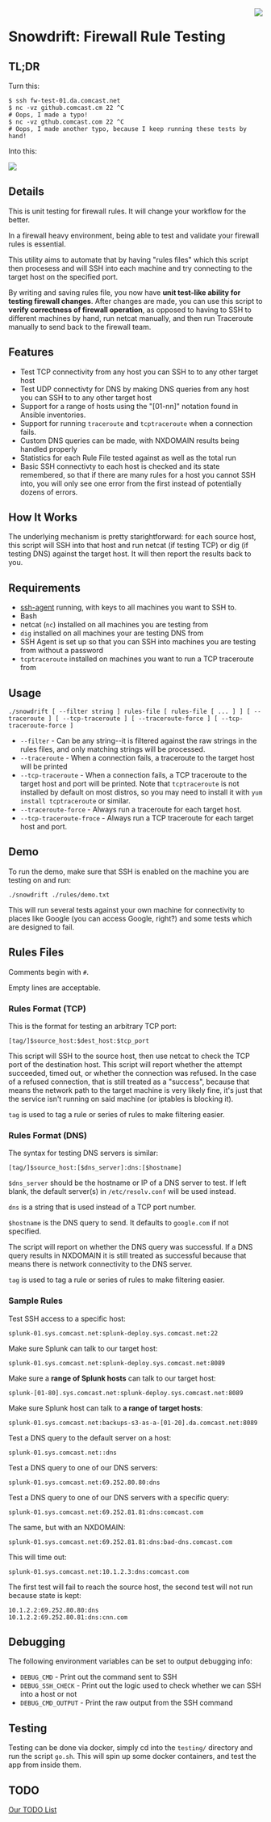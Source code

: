<img src="./img/snowdrift.png" align="right" />

# Snowdrift: Firewall Rule Testing


## TL;DR

Turn this:

```
$ ssh fw-test-01.da.comcast.net
$ nc -vz github.comcast.cm 22 ^C
# Oops, I made a typo!
$ nc -vz gthub.comcast.com 22 ^C
# Oops, I made another typo, because I keep running these tests by hand!
```

Into this:

<img src="./img/snowdrift-sample-run.png" />

## Details

This is unit testing for firewall rules. It will change your workflow for the better.

In a firewall heavy environment, being able to test and validate your firewall rules is essential.  

This utility aims to automate that by having "rules files" which this script then procesess
and will SSH into each machine and try connecting to the target host on the specified port.

By writing and saving rules file, you now have **unit test-like ability for testing firewall changes**. 
After changes are made, you can use this script to **verify correctness of firewall operation**, as opposed
to having to SSH to different machines by hand, run netcat manually, and then run Traceroute manually
to send back to the firewall team.


## Features

- Test TCP connectivity from any host you can SSH to to any other target host
- Test UDP connectivty for DNS by making DNS queries from any host you can SSH to to any other target host
- Support for a range of hosts using the "[01-nn]" notation found in Ansible inventories.
- Support for running `traceroute` and `tcptraceroute` when a connection fails.
- Custom DNS queries can be made, with NXDOMAIN results being handled properly
- Statistics for each Rule File tested against as well as the total run
- Basic SSH connectivty to each host is checked and its state remembered, so that if there are many rules for a host you cannot SSH into, you will only see one error from the first instead of potentially dozens of errors.


## How It Works

The underlying mechanism is pretty starightforward: for each source host, this script will
SSH into that host and run netcat (if testing TCP) or dig (if testing DNS) against the
target host.  It will then report the results back to you.


## Requirements

- <a href="https://developer.github.com/v3/guides/using-ssh-agent-forwarding/">ssh-agent</a> running, with keys to all machines you want to SSH to.
- Bash
- netcat (`nc`) installed on all machines you are testing from
- `dig` installed on all machines your are testing DNS from
- SSH Agent is set up so that you can SSH into machines you are testing from without a password
- `tcptraceroute` installed on machines you want to run a TCP traceroute from


## Usage

`./snowdrift [ --filter string ] rules-file [ rules-file [ ... ] ] [ --traceroute ] [ --tcp-traceroute ] [ --traceroute-force ] [ --tcp-traceroute-force ]`

- `--filter` - Can be any string--it is filtered against the raw strings in the rules files, and only matching strings will be processed.
- `--traceroute` - When a connection fails, a traceroute to the target host will be printed
- `--tcp-traceroute` - When a connection fails, a TCP traceroute to the target host and port will be printed. Note that `tcptraceroute` is not installed by default on most distros, so you may need to install it with `yum install tcptraceroute` or similar.
- `--traceroute-force` - Always run a traceroute for each target host.
- `--tcp-traceroute-froce` - Always run a TCP traceroute for each target host and port.


## Demo

To run the demo, make sure that SSH is enabled on the machine you are testing on
and run:

`./snowdrift ./rules/demo.txt`

This will run several tests against your own machine for connectivity to 
places like Google (you can access Google, right?) and some tests which
are designed to fail.


## Rules Files

Comments begin with `#`.

Empty lines are acceptable.


### Rules Format (TCP)

This is the format for testing an arbitrary TCP port:

`[tag/]$source_host:$dest_host:$tcp_port`

This script will SSH to the source host, then use netcat to check the TCP port of the destination host.
This script will report whether the attempt succeeded, timed out, or whether the connection 
was refused.  In the case of a refused connection, that is still treated as a "success", because
that means the network path to the target machine is very likely fine, it's just that the
service isn't running on said machine (or iptables is blocking it).

`tag` is used to tag a rule or series of rules to make filtering easier.


### Rules Format (DNS)

The syntax for testing DNS servers is similar:

`[tag/]$source_host:[$dns_server]:dns:[$hostname]`

`$dns_server` should be the hostname or IP of a DNS server to test.  If left blank, the
default server(s) in `/etc/resolv.conf` will be used instead. 

`dns` is a string that is used instead of a TCP port number.

`$hostname` is the DNS query to send.  It defaults to `google.com` if not specified.

The script will report on whether the DNS query was successful.  If a DNS query results in NXDOMAIN
it is still treated as successful because that means there is network connectivity to the DNS server.

`tag` is used to tag a rule or series of rules to make filtering easier.


### Sample Rules

Test SSH access to a specific host:

```
splunk-01.sys.comcast.net:splunk-deploy.sys.comcast.net:22
```

Make sure Splunk can talk to our target host:

```
splunk-01.sys.comcast.net:splunk-deploy.sys.comcast.net:8089
```

Make sure a **range of Splunk hosts** can talk to our target host:

```
splunk-[01-80].sys.comcast.net:splunk-deploy.sys.comcast.net:8089
```

Make sure Splunk host can talk to **a range of target hosts**:

```
splunk-01.sys.comcast.net:backups-s3-as-a-[01-20].da.comcast.net:8089
```

Test a DNS query to the default server on a host:

```
splunk-01.sys.comcast.net::dns
```

Test a DNS query to one of our DNS servers:

```
splunk-01.sys.comcast.net:69.252.80.80:dns
```

Test a DNS query to one of our DNS servers with a specific query:

```
splunk-01.sys.comcast.net:69.252.81.81:dns:comcast.com
```

The same, but with an NXDOMAIN:

```
splunk-01.sys.comcast.net:69.252.81.81:dns:bad-dns.comcast.com
```

This will time out:

```
splunk-01.sys.comcast.net:10.1.2.3:dns:comcast.com
```

The first test will fail to reach the source host, the second test will not run because state is kept:

```
10.1.2.2:69.252.80.80:dns
10.1.2.2:69.252.80.81:dns:cnn.com
```


## Debugging

The following environment variables can be set to output debugging info:

- `DEBUG_CMD` - Print out the command sent to SSH
- `DEBUG_SSH_CHECK` - Print out the logic used to check whether we can SSH into a host or not
- `DEBUG_CMD_OUTPUT` - Print the raw output from the SSH command


## Testing

Testing can be done via docker, simply cd into the `testing/` directory and
run the script `go.sh`.  This will spin up some docker containers, and test
the app from inside them.

## TODO

[Our TODO List](TODO.md)




